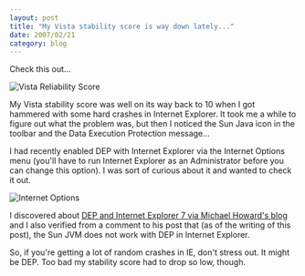 ```yaml
---
layout: post
title: "My Vista stability score is way down lately..."
date: 2007/02/21
category: blog
---
```


Check this out... 

![Vista Reliability Score](https://s3.amazonaws.com/mohundro/blog/WindowsLiveWriter/MyVistastabilityscoreiswaydownlately_11A85/image%7B0%7D%5B3%5D.png)  

My Vista stability score was well on its way back to 10 when I got hammered with some hard crashes in Internet Explorer. It took me a while to figure out what the problem was, but then I noticed the Sun Java icon in the toolbar and the Data Execution Protection message...

I had recently enabled DEP with Internet Explorer via the Internet Options menu (you'll have to run Internet Explorer as an Administrator before you can change this option). I was sort of curious about it and wanted to check it out. 

![Internet Options](https://s3.amazonaws.com/mohundro/blog/WindowsLiveWriter/MyVistastabilityscoreiswaydownlately_11A85/image%7B0%7D%5B6%5D.png)  

I discovered about [DEP and Internet Explorer 7 via Michael Howard's blog](http://blogs.msdn.com/michael_howard/archive/2006/12/12/update-on-internet-explorer-7-dep-and-adobe-software.aspx) and I also verified from a comment to his post that (as of the writing of this post), the Sun JVM does not work with DEP in Internet Explorer. 

So, if you're getting a lot of random crashes in IE, don't stress out. It might be DEP. 
Too bad my stability score had to drop so low, though.


